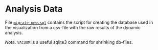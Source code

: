 # Analysis Data

File [`migrate-new.sql`](migrate-new.sql) contains the script for creating
the database used in the visualization from a csv-file
with the raw results of the dynamic analysis.

*Note.* `VACUUM` is a useful sqlite3 command for shrinking db-files.